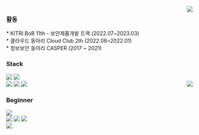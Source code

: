 <div>
  <img align='right' img src="https://github-readme-stats.vercel.app/api?username=floodnut&show_icons=true&include_all_commits=true&count_private=true&layout=compact"/>
 </div>
<div align='left'>

<div align="left">
 <h3> 활동 </h3>
* KITRI BoB 11th - 보안제품개발 트랙 (2022.07~2023.03) 
<br>
* 클라우드 동아리 Cloud Club 2th (2022.08~2022.01) 
<br>
* 정보보안 동아리 CASPER (2017 ~ 2021)
<br>
</div>


<h3>Stack</h3>
<img src="https://img.shields.io/badge/Java-711680?style=flat-square&logo=java&logoColor=white">
<img src="https://img.shields.io/badge/Python-054480?style=flat-square&logo=python&logoColor=white">
  <br>
<img src="https://img.shields.io/badge/Docker-2496ED?style=flat-square&logo=docker&logoColor=white"/>
<img src="https://img.shields.io/badge/Spring%20Boot-6DB33F?style=flat-square&logo=spring&logoColor=white">
<img src="https://img.shields.io/badge/MySQL-4479A1?style=flat-square&logo=MySQL&logoColor=white"/>

<a style="float:right" href="https://solved.ac/jjongmin77">
	<img align='right' src="http://mazassumnida.wtf/api/v2/generate_badge?boj=jjongmin77">
</a>

<h3>Beginner</h3>
<img src="https://img.shields.io/badge/Javascript-ffe41f?style=flat-square&logo=javascript&logoColor=white">
<br>
<img src="https://img.shields.io/badge/Django-054480?style=flat-square&logo=django&logoColor=white">
<img src="https://img.shields.io/badge/FastAPI-054480?style=flat-square&logo=fastapi&logoColor=white">
<img src="https://img.shields.io/badge/Nodejs-18ba1e?style=flat-square&logo=node.js&logoColor=white">
<br>
<img src="https://img.shields.io/badge/Redis-DC382D?style=flat-square&logo=Redis&logoColor=white"/>



 <!-- unused -->
 <!-- ![header](https://capsule-render.vercel.app/api?type=waving&color=gradient&height=300&section=header&text=Floodnut&fontAlign=75&fontSize=70&desc=I%27m%20gonna%20make%20it&descAlign=75)
 -->
